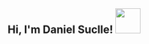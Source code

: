 <h2> Hi, I'm Daniel Suclle! <img src="https://media.giphy.com/media/mGcNjsfWAjY5AEZNw6/giphy.gif" width="50"></h2>

